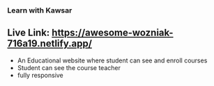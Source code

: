 ### Learn with Kawsar
## Live Link: https://awesome-wozniak-716a19.netlify.app/ 

* An Educational website where student can see and enroll courses
* Student can see the course teacher 
* fully responsive 